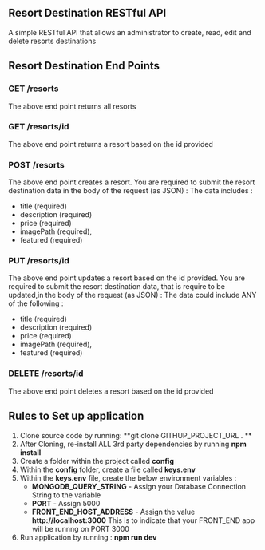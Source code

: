 ## Resort Destination RESTful API 

A simple RESTful API that allows an administrator  to create, read, edit and delete resorts destinations

## Resort Destination End Points

### GET /resorts

The above end point returns all resorts

### GET /resorts/id

The above end point returns a resort based on the id provided

### POST /resorts

The above end point creates a resort. You are required to submit the resort destination data in the body of the request (as JSON) : The data includes :

- title (required)
- description (required)
- price (required)
- imagePath (required),
- featured (required)

### PUT /resorts/id

The above end point updates a resort based on the id provided. You are required to submit the  resort destination data, that is require to be updated,in the body of the request (as JSON) : The data could include ANY of the following :

- title (required)
- description (required)
- price (required)
- imagePath (required),
- featured (required)

### DELETE /resorts/id

The above end point deletes a resort based on the id provided

## Rules to Set up application

1. Clone source code by running: **git clone GITHUP_PROJECT_URL . **
2. After Cloning, re-install ALL 3rd party dependencies by running **npm install**
3. Create a folder within the project called **config**
4. Within the **config** folder, create a file called **keys.env**
5. Within the **keys.env** file, create the below environment variables :
   - **MONGODB_QUERY_STRING** - Assign your Database Connection String to the variable
   - **PORT** - Assign 5000
   - **FRONT_END_HOST_ADDRESS** - Assign the value **http://localhost:3000**  This is to indicate that your FRONT_END app will be runnng on PORT 3000
6. Run application by running : **npm run dev**